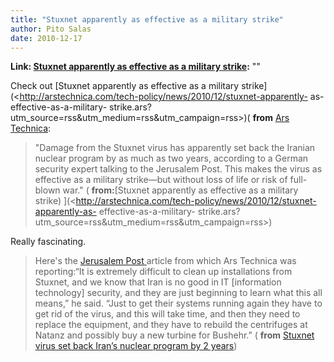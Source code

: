```yaml
---
title: "Stuxnet apparently as effective as a military strike"
author: Pito Salas
date: 2010-12-17
---
```


**Link: [Stuxnet apparently as effective as a military strike](None):** ""



Check out [Stuxnet apparently as effective as a military
strike](<http://arstechnica.com/tech-policy/news/2010/12/stuxnet-apparently-
as-effective-as-a-military-
strike.ars?utm_source=rss&utm_medium=rss&utm_campaign=rss>)( **from** [Ars
Technica](<http://arstechnica.com/members/318783044fd511917d3bc9765d85b753b3e2dd73/feeds/everything.xml>):

> "Damage from the Stuxnet virus has apparently set back the Iranian nuclear
> program by as much as two years, according to a German security expert
> talking to the Jerusalem Post. This makes the virus as effective as a
> military strike—but without loss of life or risk of full-blown war." (
> **from:**[Stuxnet apparently as effective as a military strike)
> ](<http://arstechnica.com/tech-policy/news/2010/12/stuxnet-apparently-as-
> effective-as-a-military-
> strike.ars?utm_source=rss&utm_medium=rss&utm_campaign=rss>)

Really fascinating.

> Here's the [Jerusalem Post
> ](<http://www.jpost.com/IranianThreat/News/Article.aspx?id=199475>)article
> from which Ars Technica was reporting:“It is extremely difficult to clean up
> installations from Stuxnet, and we know that Iran is no good in IT
> [information technology] security, and they are just beginning to learn what
> this all means,” he said. “Just to get their systems running again they have
> to get rid of the virus, and this will take time, and then they need to
> replace the equipment, and they have to rebuild the centrifuges at Natanz
> and possibly buy a new turbine for Bushehr.” ( **from** [Stuxnet virus set
> back Iran’s nuclear program by 2
> years](<http://www.jpost.com/IranianThreat/News/Article.aspx?id=199475>))



